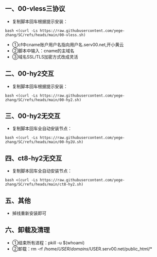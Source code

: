 ## 一、00-vless三协议
* 复制脚本回车根据提示安装：
```
bash <(curl -Ls https://raw.githubusercontent.com/yege-zhang/SC/refs/heads/main/00-vless.sh)
```
* ①cf中cname账户用户名指向用户名.serv00.net,开小黄云
* ②脚本中输入：cname的主域名
* ③域名SSL/TLS加密方式改成灵活
## 二、00-hy2交互
* 复制脚本回车根据提示安装：
```
bash <(curl -Ls https://raw.githubusercontent.com/yege-zhang/SC/refs/heads/main/00-hy2.sh)
```
## 三、00-hy2无交互
* 复制脚本回车全自动安装节点：
```
bash <(curl -Ls https://raw.githubusercontent.com/yege-zhang/SC/refs/heads/main/00-hy2U.sh)
```
## 四、ct8-hy2无交互
* 复制脚本回车全自动安装节点：
```
bash <(curl -Ls https://raw.githubusercontent.com/yege-zhang/SC/refs/heads/main/ct8-hy2.sh)
```
## 五、其他
*  掉线重新安装即可
## 六、卸载及清理
*  ①结束所有进程：pkill -u $(whoami)
*  ②卸载：rm -rf /home/$USER/domains/$USER.serv00.net/public_html/*
